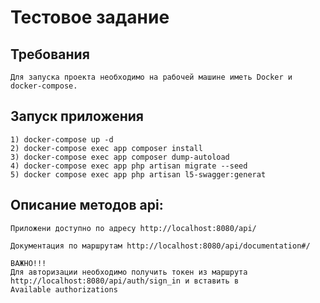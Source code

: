 # Тестовое задание

## Требования
```
Для запуска проекта необходимо на рабочей машине иметь Docker и docker-compose.
```

## Запуск приложения
```
1) docker-compose up -d 
2) docker-compose exec app composer install 
3) docker-compose exec app composer dump-autoload
4) docker-compose exec app php artisan migrate --seed
5) docker compose exec app php artisan l5-swagger:generat
```

## Описание методов api:
``Приложени доступно по адресу http://localhost:8080/api/``

``Документация по маршрутам http://localhost:8080/api/documentation#/``

```
ВАЖНО!!!
Для авторизации необходимо получить токен из маршрута http://localhost:8080/api/auth/sign_in и вставить в 
Available authorizations
```
